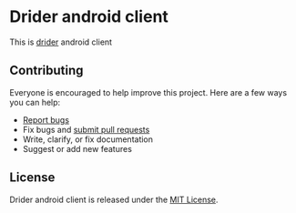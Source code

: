 # Drider android client

This is [drider](https://github.com/drider-io/drider-web) android client 

## Contributing

Everyone is encouraged to help improve this project. Here are a few ways you can help:

- [Report bugs](https://github.com/drider-io/drider-android/issues)
- Fix bugs and [submit pull requests](https://github.com/drider-io/drider-android/pulls)
- Write, clarify, or fix documentation
- Suggest or add new features

## License

Drider android client is released under the [MIT License](http://www.opensource.org/licenses/MIT).
